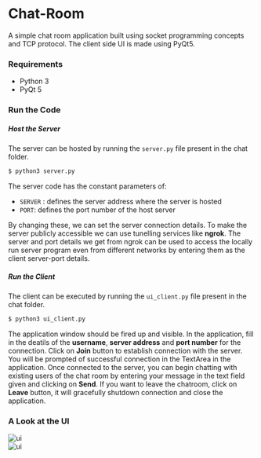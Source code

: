 # Chat-Room
A simple chat room application built using socket programming concepts and TCP protocol. The client side UI is made using PyQt5.

### Requirements
* Python 3
* PyQt 5

### Run the Code

##### Host the Server
The server can be hosted by running the ```server.py``` file present in the chat folder.
```bash
$ python3 server.py
```
The server code has the constant parameters of:
* ```SERVER``` : defines the server address where the server is hosted
* ```PORT```: defines the port number of the host server

By changing these, we can set the server connection details. To make the server publicly accessible we can use tunelling services like **ngrok**. The server and port details we get from ngrok can be used to access the locally run server program even from different networks by entering them as the client server-port details.

##### Run the Client
The client can be executed by running the ```ui_client.py``` file present in the chat folder.
```bash
$ python3 ui_client.py
```
The application window should be fired up and visible. In the application, fill in the deatils of the **username**, **server address** and **port number** for the connection. Click on **Join** button to establish connection with the server. You will be prompted of successful connection in the TextArea in the application. Once connected to the server, you can begin chatting with existing users of the chat room by entering your message in the text field given and clicking on **Send**.
If you want to leave the chatroom, click on **Leave** button, it will gracefully shutdown connection and close the application.

### A Look at the UI

![ui](screenshots/ui_1.png)     
![ui](screenshots/ui_3.png)
